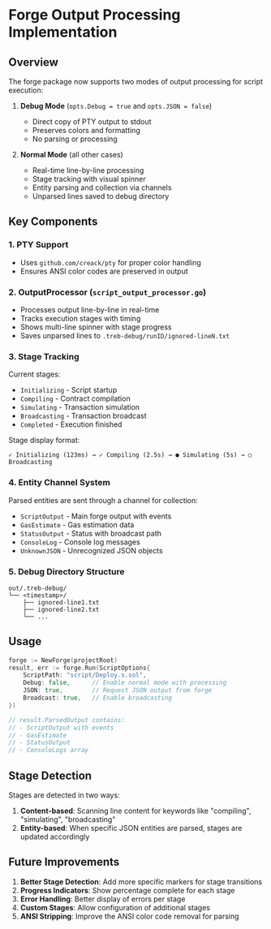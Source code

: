 # Forge Output Processing Implementation

## Overview

The forge package now supports two modes of output processing for script execution:

1. **Debug Mode** (`opts.Debug = true` and `opts.JSON = false`)
   - Direct copy of PTY output to stdout
   - Preserves colors and formatting
   - No parsing or processing

2. **Normal Mode** (all other cases)
   - Real-time line-by-line processing
   - Stage tracking with visual spinner
   - Entity parsing and collection via channels
   - Unparsed lines saved to debug directory

## Key Components

### 1. PTY Support
- Uses `github.com/creack/pty` for proper color handling
- Ensures ANSI color codes are preserved in output

### 2. OutputProcessor (`script_output_processor.go`)
- Processes output line-by-line in real-time
- Tracks execution stages with timing
- Shows multi-line spinner with stage progress
- Saves unparsed lines to `.treb-debug/runID/ignored-lineN.txt`

### 3. Stage Tracking
Current stages:
- `Initializing` - Script startup
- `Compiling` - Contract compilation  
- `Simulating` - Transaction simulation
- `Broadcasting` - Transaction broadcast
- `Completed` - Execution finished

Stage display format:
```
✓ Initializing (123ms) → ✓ Compiling (2.5s) → ● Simulating (5s) → ○ Broadcasting
```

### 4. Entity Channel System
Parsed entities are sent through a channel for collection:
- `ScriptOutput` - Main forge output with events
- `GasEstimate` - Gas estimation data
- `StatusOutput` - Status with broadcast path
- `ConsoleLog` - Console log messages
- `UnknownJSON` - Unrecognized JSON objects

### 5. Debug Directory Structure
```
out/.treb-debug/
└── <timestamp>/
    ├── ignored-line1.txt
    ├── ignored-line2.txt
    └── ...
```

## Usage

```go
forge := NewForge(projectRoot)
result, err := forge.Run(ScriptOptions{
    ScriptPath: "script/Deploy.s.sol",
    Debug: false,      // Enable normal mode with processing
    JSON: true,        // Request JSON output from forge
    Broadcast: true,   // Enable broadcasting
})

// result.ParsedOutput contains:
// - ScriptOutput with events
// - GasEstimate 
// - StatusOutput
// - ConsoleLogs array
```

## Stage Detection

Stages are detected in two ways:

1. **Content-based**: Scanning line content for keywords like "compiling", "simulating", "broadcasting"
2. **Entity-based**: When specific JSON entities are parsed, stages are updated accordingly

## Future Improvements

1. **Better Stage Detection**: Add more specific markers for stage transitions
2. **Progress Indicators**: Show percentage complete for each stage
3. **Error Handling**: Better display of errors per stage
4. **Custom Stages**: Allow configuration of additional stages
5. **ANSI Stripping**: Improve the ANSI color code removal for parsing